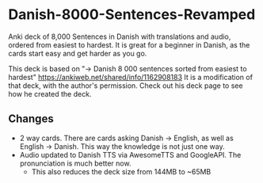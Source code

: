 # Danish-8000-Sentences-Revamped
Anki deck of 8,000 Sentences in Danish with translations and audio, ordered from easiest to hardest. It is great for a beginner in Danish, as the cards start easy and get harder as you go.

This deck is based on "→ Danish 8 000 sentences sorted from easiest to hardest" https://ankiweb.net/shared/info/1162908183
It is a modification of that deck, with the author's permission. Check out his deck page to see how he created the deck.

## Changes
 - 2 way cards. There are cards asking Danish -> English, as well as English -> Danish. This way the knowledge is not just one way.
 - Audio updated to Danish TTS via AwesomeTTS and GoogleAPI. The pronunciation is much better now.
    - This also reduces the deck size from 144MB to ~65MB